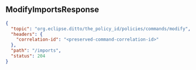 ## ModifyImportsResponse

```json
{
  "topic": "org.eclipse.ditto/the_policy_id/policies/commands/modify",
  "headers": {
    "correlation-id": "<preserved-command-correlation-id>"
  },
  "path": "/imports",
  "status": 204
}
```
